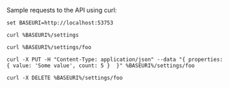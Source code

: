 Sample requests to the API using curl:

```
set BASEURI=http://localhost:53753

curl %BASEURI%/settings

curl %BASEURI%/settings/foo

curl -X PUT -H "Content-Type: application/json" --data "{ properties: { value: 'Some value', count: 5 }  }" %BASEURI%/settings/foo

curl -X DELETE %BASEURI%/settings/foo
```
